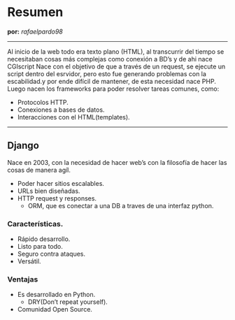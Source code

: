 # Resumen
**por:** *rafaelpardo98*
***

Al inicio de la web todo era texto plano (HTML), al transcurrir del tiempo se necesitaban cosas más complejas como conexión a BD’s y de ahi nace CGIscript
Nace con el objetivo de que a través de un request, se ejecute un script dentro del esrvidor, pero esto fue generando problemas con la escabilidad.y por ende difícil de mantener, de esta necesidad nace PHP.
Luego nacen los frameworks para poder resolver tareas comunes, como:

* Protocolos HTTP.
* Conexiones a bases de datos.
* Interacciones con el HTML(templates).

***

## Django

Nace en 2003, con la necesidad de hacer web’s con la filosofía de hacer las cosas de manera agíl.

* Poder hacer sitios escalables.
* URLs bien diseñadas.
* HTTP request y responses.
    - ORM, que es conectar a una DB a traves de una interfaz python.

### Características.

* Rápido desarrollo.
* Listo para todo.
* Seguro contra ataques.
* Versátil.

### Ventajas

* Es desarrollado en Python.
    - DRY(Don’t repeat yourself).
* Comunidad Open Source.
